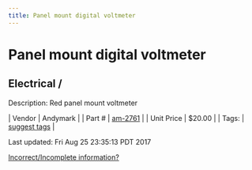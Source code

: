 ```yaml
---
title: Panel mount digital voltmeter
---
```


# Panel mount digital voltmeter
## Electrical / 
Description: 	Red panel mount voltmeter 

| Vendor | Andymark | 
| Part # | [am-2761](http://www.andymark.com/product-p/am-2761.htm) | 
| Unit Price | $20.00 | 
| Tags: | [suggest tags](https://docs.google.com/forms/d/e/1FAIpQLSeWyY8v3RgOty-MyWmh9U0iivNYN_molChYyS-0U-o-kOAv_g/viewform) | 

Last updated: Fri Aug 25 23:35:13 PDT 2017

 [Incorrect/Incomplete information?](https://docs.google.com/forms/d/e/1FAIpQLSeWyY8v3RgOty-MyWmh9U0iivNYN_molChYyS-0U-o-kOAv_g/viewform)